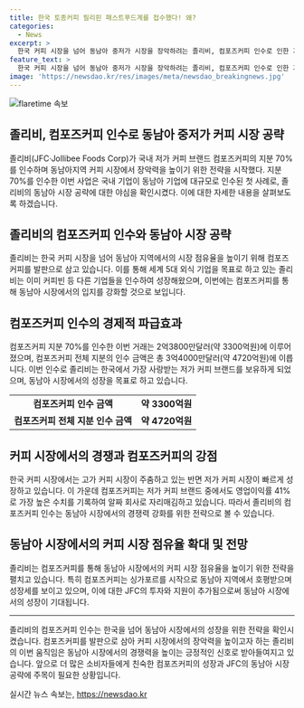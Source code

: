 ```yaml
---
title: 한국 토종커피 필리핀 패스트푸드계를 접수했다! 왜?
categories:
  - News
excerpt: >
  한국 커피 시장을 넘어 동남아 중저가 시장을 장악하려는 졸리비, 컴포즈커피 인수로 인한 기업 전략 변화   필리핀 최대 외식 기업인 졸리비가 한국 저가 커피 브랜드 컴포즈커피의 지분 70%를 3300억원에 인수하며, 동남아 커피 시장에서 성장하고 있는 컴포즈커피를 통해 한국과 동남아 시장 공략을 모색하고 있다. 이미 커피빈을 인수한 경험을 바탕으로, 졸리비는 컴포즈커피 인수를 통해 한국에서 빠르게 성장하는 저가 커피 시장을 공략하고 동남아 시장에서의 장악력을 높일 계획이다. 컴포즈커피의 성장세와 안정적인 영업이익률을 고려하여 이번 인수를 결정한 것으로 보인다.
feature_text: >
  한국 커피 시장을 넘어 동남아 중저가 시장을 장악하려는 졸리비, 컴포즈커피 인수로 인한 기업 전략 변화   필리핀 최대 외식 기업인 졸리비가 한국 저가 커피 브랜드 컴포즈커피의 지분 70%를 3300억원에 인수하며, 동남아 커피 시장에서 성장하고 있는 컴포즈커피를 통해 한국과 동남아 시장 공략을 모색하고 있다. 이미 커피빈을 인수한 경험을 바탕으로, 졸리비는 컴포즈커피 인수를 통해 한국에서 빠르게 성장하는 저가 커피 시장을 공략하고 동남아 시장에서의 장악력을 높일 계획이다. 컴포즈커피의 성장세와 안정적인 영업이익률을 고려하여 이번 인수를 결정한 것으로 보인다.
image: 'https://newsdao.kr/res/images/meta/newsdao_breakingnews.jpg'
---
```


<p><img src="https://newsdao.kr/res/images/meta/newsdao_breakingnews.jpg" alt="flaretime 속보" /></p>

<h2 data-ke-size="size26">졸리비, 컴포즈커피 인수로 동남아 중저가 커피 시장 공략</h2>

<p data-ke-size="size16">졸리비(JFC·Jollibee Foods Corp)가 국내 저가 커피 브랜드 컴포즈커피의 지분 70%를 인수하며 동남아지역 커피 시장에서 장악력을 높이기 위한 전략을 시작했다. 지분 70%를 인수한 이번 사업은 국내 기업이 동남아 기업에 대규모로 인수된 첫 사례로, 졸리비의 동남아 시장 공략에 대한 야심을 확인시켰다. 이에 대한 자세한 내용을 살펴보도록 하겠습니다.</p>

<h2 data-ke-size="size26">졸리비의 컴포즈커피 인수와 동남아 시장 공략</h2>

<p data-ke-size="size16">졸리비는 한국 커피 시장을 넘어 동남아 지역에서의 시장 점유율을 높이기 위해 컴포즈커피를 발판으로 삼고 있습니다. 이를 통해 세계 5대 외식 기업을 목표로 하고 있는 졸리비는 이미 커피빈 등 다른 기업들을 인수하여 성장해왔으며, 이번에는 컴포즈커피를 통해 동남아 시장에서의 입지를 강화할 것으로 보입니다.</p>

<h2 data-ke-size="size26">컴포즈커피 인수의 경제적 파급효과</h2>

<p data-ke-size="size16">컴포즈커피 지분 70%를 인수한 이번 거래는 2억3800만달러(약 3300억원)에 이루어졌으며, 컴포즈커피 전체 지분의 인수 금액은 총 3억4000만달러(약 4720억원)에 이릅니다. 이번 인수로 졸리비는 한국에서 가장 사랑받는 저가 커피 브랜드를 보유하게 되었으며, 동남아 시장에서의 성장을 목표로 하고 있습니다.</p>

<table>
    <tr>
        <td style="text-align: center; height: 17px;"><b>컴포즈커피 인수 금액</b></td>
        <td style="text-align: center; height: 17px;"><b>약 3300억원</b></td>
    </tr>
    <tr>
        <td style="text-align: center; height: 17px;"><b>컴포즈커피 전체 지분 인수 금액</b></td>
        <td style="text-align: center; height: 17px;"><b>약 4720억원</b></td>
    </tr>
</table>

<h2 data-ke-size="size26">커피 시장에서의 경쟁과 컴포즈커피의 강점</h2>

<p data-ke-size="size16">한국 커피 시장에서는 고가 커피 시장이 주춤하고 있는 반면 저가 커피 시장이 빠르게 성장하고 있습니다. 이 가운데 컴포즈커피는 저가 커피 브랜드 중에서도 영업이익률 41%로 가장 높은 수치를 기록하여 알짜 회사로 자리매김하고 있습니다. 따라서 졸리비의 컴포즈커피 인수는 동남아 시장에서의 경쟁력 강화를 위한 전략으로 볼 수 있습니다.</p>

<h2 data-ke-size="size26">동남아 시장에서의 커피 시장 점유율 확대 및 전망</h2>

<p data-ke-size="size16">졸리비는 컴포즈커피를 통해 동남아 시장에서의 커피 시장 점유율을 높이기 위한 전략을 펼치고 있습니다. 특히 컴포즈커피는 싱가포르를 시작으로 동남아 지역에서 호평받으며 성장세를 보이고 있으며, 이에 대한 JFC의 투자와 지원이 추가됨으로써 동남아 시장에서의 성장이 기대됩니다.</p>

<hr>

<p data-ke-size="size16">졸리비의 컴포즈커피 인수는 한국을 넘어 동남아 시장에서의 성장을 위한 전략을 확인시켰습니다. 컴포즈커피를 발판으로 삼아 커피 시장에서의 장악력을 높이고자 하는 졸리비의 이번 움직임은 동남아 시장에서의 경쟁력을 높이는 긍정적인 신호로 받아들여지고 있습니다. 앞으로 더 많은 소비자들에게 친숙한 컴포즈커피의 성장과 JFC의 동남아 시장 공략에 주목이 필요한 상황입니다.</p>
실시간 뉴스 속보는, <a href="https://newsdao.kr" rel="dofollow">https://newsdao.kr</a>


